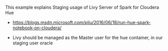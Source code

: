 

   This example explains Staging usage of Livy Server of Spark for Cloudera Hue

   - https://blogs.msdn.microsoft.com/pliu/2016/06/18/run-hue-spark-notebook-on-cloudera/


  - Livy should be managed as the Master user for the hue container, in our staging user oracle



